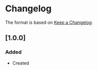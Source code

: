 ﻿# Changelog
The format is based on [Keep a Changelog](https://keepachangelog.com/en/1.0.0/).

## [1.0.0]
### Added
- Created

